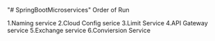 "# SpringBootMicroservices" 
Order of Run

1.Naming service
2.Cloud Config serice
3.Limit Service
4.API  Gateway service
5.Exchange service
6.Conviersion Service
